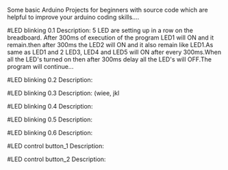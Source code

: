 Some basic Arduino Projects for beginners with source code which are helpful to improve  your arduino coding skills....

#LED blinking 0.1 Description:
5 LED are setting up in a row on the breadboard. After 300ms of execution of the program LED1 will ON and it remain.then after 300ms the LED2 will ON and it also remain like LED1.As same as LED1 and 2 LED3, LED4 and LED5 will ON after every 300ms.When all the LED's turned on then after 300ms delay all the LED's will OFF.The program will continue...

#LED blinking 0.2 Description:

#LED blinking 0.3 Description: (wiee, jkl

#LED blinking 0.4 Description: 

#LED blinking 0.5 Description: 

#LED blinking 0.6 Description: 

#LED control button_1 Description:

#LED control button_2 Description:
